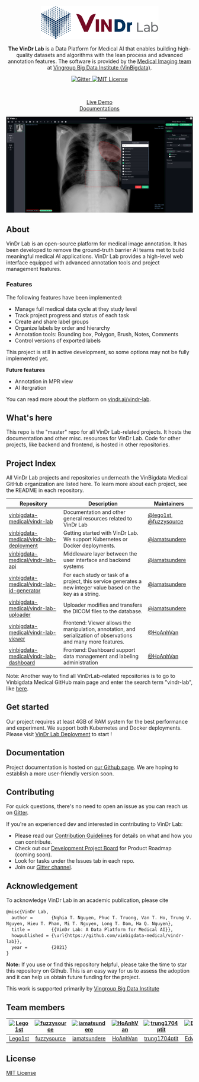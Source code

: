 <div align="center">
  <img src="./images/LogoVinDrLab.png"/>
  <p><strong>The VinDr Lab</strong> is a Data Platform for Medical AI that enables building high-quality datasets and algorithms with the lean process and advanced annotation features. The software is provided by the <a href="https://vindr.ai/">Medical Imaging team</a> at <a href="https://vinbigdata.org/">Vingroup Big Data Institute (VinBigdata)</a>.</p>
</div>
<p align="center">
  <a href="https://gitter.im/vindr-lab/community?utm_source=badge&utm_medium=badge&utm_campaign=pr-badge">
    <img alt="Gitter" src="https://badges.gitter.im/vindr-lab/community.svg" />
  </a>
  <a href="/">
    <img alt="MIT License" src="https://img.shields.io/badge/license-MIT-blue.svg?style=flat-square" />
  </a>
</p>
<br/>

<div align="center">

  <a href="https://lab.vindr.ai">Live Demo</a> 
  <br><a href="https://vinbigdata-medical.github.io/vindr-lab/">Documentations</a>
  
</div>

![Screeshot](./docs/img/vinlab_screenshot.png)
## About

VinDr Lab is an open-source platform for medical image annotation. 
It has been developed to remove the ground-truth barrier AI teams met to build meaningful medical AI applications. 
VinDr Lab provides a high-level web interface equipped with advanced annotation tools and project management features.
### Features

The following features have been implemented:

- Manage full medical data cycle at they study level
- Track project progress and status of each task
- Create and share label groups
- Organize labels by order and hierarchy
- Annotation tools: Bounding box, Polygon, Brush, Notes, Comments
- Control versions of exported labels

This project is still in active development, so some options may not be fully implemented yet.

**Future features**

- Annotation in MPR view
- AI itergration

You can read more about the platform on
[vindr.ai/vindr-lab](https://vindr.ai/vindr-lab).

## What's here

This repo is the "master" repo for all VinDr Lab-related projects. 
It hosts the documentation and other misc. resources for VinDr Lab. 
Code for other projects, like backend and frontend, is hosted in other repositories. 

## Project Index 

All VinDr Lab projects and repositories underneath the VinBigdata Medical GitHub organization are listed here. To learn more about each project, see the README in each repository.

| Repository | Description | Maintainers |
|------------|-------------|-------------|
| [vinbigdata-medical/vindr-lab](https://github.com/vinbigdata-medical/vindr-lab) | Documentation and other general resources related to VinDr Lab | [@lego1st](https://github.com/lego1st), [@fuzzysource](https://github.com/fuzzysource) |
| [vinbigdata-medical/vindr-lab-deployment](https://github.com/vinbigdata-medical/vindr-lab-deployment) | Getting started with VinDr Lab. We support Kubernetes or Docker deployments. | [@iamatsundere](https://github.com/iamatsundere) |
| [vinbigdata-medical/vindr-lab-api](https://github.com/vinbigdata-medical/vindr-lab-api) | Middleware layer between the user interface and backend systems | [@iamatsundere](https://github.com/iamatsundere) |
| [vinbigdata-medical/vindr-lab-id-generator](https://github.com/vinbigdata-medical/vindr-lab-id-generator) | For each study or task of a project, this service generates a new integer value based on the key as a string. | [@iamatsundere](https://github.com/iamatsundere) |
| [vinbigdata-medical/vindr-lab-uploader](https://github.com/vinbigdata-medical/vindr-lab-uploader) | Uploader modifies and transfers the DICOM files to the database. | [@iamatsundere](https://github.com/iamatsundere) |
| [vinbigdata-medical/vindr-lab-viewer](https://github.com/vinbigdata-medical/vindr-lab-viewer) | Frontend: Viewer allows the manipulation, annotation, and serialization of observations and many more features. | [@HoAnhVan](https://github.com/HoAnhVan) |
| [vinbigdata-medical/vindr-lab-dashboard](https://github.com/vinbigdata-medical/vindr-lab-dashboard) | Frontend: Dashboard support data management and labeling administration | [@HoAnhVan](https://github.com/HoAnhVan) |


Note: Another way to find all VinDrLab-related repositories is to go to Vinbigdata Medical GitHub main page and enter the search term "vindr-lab", like [here](https://github.com/vinbigdata-medical?utf8=%E2%9C%93&q=vindr-lab&type=&language=). 

## Get started

Our project requires at least 4GB of RAM system for the best performance and experiment. We support both Kubernetes and Docker deployments. Please visit [VinDr Lab Deployment](https://github.com/vinbigdata-medical/vindr-lab-deployment) to start !

## Documentation

Project documentation is hosted on
[our Github page](https://vinbigdata-medical.github.io/vindr-lab/). We are hoping to
establish a more user-friendly version soon.

## Contributing

For quick questions, there's no need to open an issue as you can reach us on [Gitter](https://gitter.im/vindr-lab/community).

If you're an experienced dev and interested in contributing to VinDr Lab:

* Please read our [Contribution Guidelines](https://github.com/vinbigdata-medical/vindr-lab/blob/master/CONTRIBUTING.md) 
for details on what and how you can contribute.
* Check out our [Development Project Board]() for Product Roadmap (coming soon).
* Look for tasks under the Issues tab in each repo.
* Join our [Gitter channel](https://gitter.im/vindr-lab/community).

## Acknowledgement

To acknowledge VinDr Lab in an academic publication, please cite 

```
@misc{VinDr Lab,
  author =       {Nghia T. Nguyen, Phuc T. Truong, Van T. Ho, Trung V. Nguyen, Hieu T. Pham, Mi T. Nguyen, Long T. Dam, Ha Q. Nguyen},
  title =        {{VinDr Lab: A Data Platform for Medical AI}},
  howpublished = {\url{https://github.com/vinbigdata-medical/vindr-lab}},
  year =         {2021}
}
```

**Note:** If you use or find this repository helpful, please take the time to star this repository on Github. This is an easy way for us to assess the adoption and it can help us obtain future funding for the project.

This work is supported primarily by [Vingroup Big Data Institute](http://vinbigdata.org/)

## Team members

[<img alt="Lego1st" src="https://avatars.githubusercontent.com/u/11344955?v=4&s=117 width=117">](https://github.com/Lego1st) |[<img alt="fuzzysource" src="https://avatars.githubusercontent.com/u/720044?v=4&s=117 width=117">](https://github.com/fuzzysource) |[<img alt="iamatsundere" src="https://avatars.githubusercontent.com/u/8433644?v=4&s=117 width=117">](https://github.com/iamatsundere) |[<img alt="HoAnhVan" src="https://avatars.githubusercontent.com/u/16067784?v=4&s=117 width=117">](https://github.com/HoAnhVan) |[<img alt="trung1704ptit" src="https://avatars.githubusercontent.com/u/54926746?v=4&s=117 width=117">](https://github.com/trung1704ptit) |[<img alt="EdwardPham1615" src="https://avatars.githubusercontent.com/u/32992596?v=4&s=117 width=117">](https://github.com/EdwardPham1615) |[<img alt="minguyenn" src="https://avatars.githubusercontent.com/u/81665000?v=4&s=117 width=117">](https://github.com/minguyenn) |
:---:|:---:|:---:|:---:|:---:|:---:|:---:|
[Lego1st](https://github.com/Lego1st)|[fuzzysource](https://github.com/fuzzysource)|[iamatsundere](https://github.com/iamatsundere)|[HoAnhVan](https://github.com/HoAnhVan)|[trung1704ptit](https://github.com/trung1704ptit)|[EdwardPham1615](https://github.com/EdwardPham1615)|[minguyenn](https://github.com/minguyenn)|
## License

[MIT License](https://github.com/vinbigdata-medical/vindr-lab/blob/master/LICENSE)
